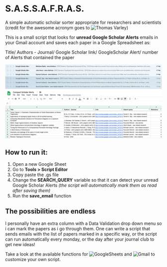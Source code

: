 # S.A.S.S.A.F.R.A.S.
A simple automatic scholar sorter appropriate for researchers and scientists (credit for the awesome acronym goes to ![Thomas Varley](https://github.com/ThosV))

This is a small script that looks for **unread Google Scholar Alerts** emails in your Gmail account and saves each paper in a Google Spreadsheet as:

Title/ Authors - Journal/ Google Scholar link/ GoogleScholar Alert/ number of Alerts that contained the paper

![Gmail alerts](gmail_GSalerts.png)
![Google sheet](gsheet_GSalerts.png)

## How to run it:
1. Open a new Google Sheet
2. Go to **Tools > Script Editor**
3. Copy paste the .gs file
4. Change the **SEARCH_QUERY** variable so that it can detect your unread Google Scholar Alerts *(the script will automatically mark them as read after saving them)*
5. Run the **save_email** function

## The possibilities are endless
I personally have an extra column with a Data Validation drop down menu so i can mark the papers as i go through them. One can write a script that sends emails with the list of papers marked in a specific way, or the script can run automatically every monday, or the day after your journal club to get new ideas! 

Take a look at the available functions for ![GoogleSheets](https://developers.google.com/apps-script/reference/spreadsheet/spreadsheet-app) and ![Gmail](https://developers.google.com/apps-script/reference/gmail/gmail-app) to customize your own script.

